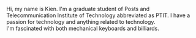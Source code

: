 Hi, my name is Kien. I'm a graduate student of Posts and Telecommunication Institute of Technology abbreviated as PTIT. 
I have a passion for technology and anything related to technology.  
I'm fascinated with both mechanical keyboards and billiards.

<!---
lckien2912/lckien2912 is a ✨ special ✨ repository because its `README.md` (this file) appears on your GitHub profile.
You can click the Preview link to take a look at your changes.
--->
